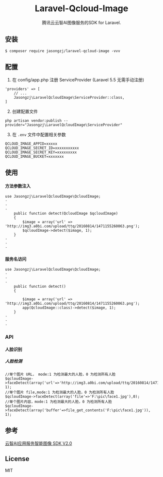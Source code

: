 <h1 align="center"> Laravel-Qcloud-Image </h1>

<p align="center"> 腾讯云云智AI图像服务的SDK for Laravel.</p>


## 安装

```shell
$ composer require jasongzj/laravel-qcloud-image -vvv
```

## 配置

1. 在 config/app.php 注册 ServiceProvider (Laravel 5.5 无需手动注册)

```
'providers' => [
    // ...
    Jasongzj\LaravelQcloudImage\ServiceProvider::class,
]
```

2. 创建配置文件

```
php artisan vendor:publish --provider="Jasongzj\LaravelQcloudImage\ServiceProvider"
```

3. 在 `.env` 文件中配置相关参数

```
QCLOUD_IMAGE_APPID=xxxxx
QCLOUD_IMAGE_SECRET_ID=xxxxxxxxxxx
QCLOUD_IMAGE_SECRET_KEY=xxxxxxxxx
QCLOUD_IMAGE_BUCKET=xxxxxxx
```

## 使用

#### 方法参数注入

```
use Jasongzj\LaravelQcloudImage\QcloudImage;
·
·
·
    public function detect(QcloudImage $qcloudImage)
    {
        $image = array('url' => 'http://img3.a0bi.com/upload/ttq/20160814/1471155260063.png');
        $qcloudImage->detect($image, 1);
    }
·
·
·
```

#### 服务名访问

```
use Jasongzj\LaravelQcloudImage\QcloudImage;
·
·
·
    public function detect()
    {
        
        $image = array('url' => 'http://img3.a0bi.com/upload/ttq/20160814/1471155260063.png');
        app(QcloudImage::class)->detect($image, 1);
    }
·
·
·
```

### API

#### 人脸识别

##### 人脸检测

```
//单个图片 URL， mode:1 为检测最大的人脸，0 为检测所有人脸
$qcloudImage->faceDetect(array('url'=>'http://img3.a0bi.com/upload/ttq/20160814/1471155260063.png'), 1);
//单个图片 file,mode:1 为检测最大的人脸，0 为检测所有人脸
$qcloudImage->faceDetect(array('file'=>'F:\pic\face1.jpg'),0);
//单个图片内容，mode:1 为检测最大的人脸，0 为检测所有人脸
$qcloudImage->faceDetect(array('buffer'=>file_get_contents('F:\pic\face1.jpg')), 1);
```

## 参考

[云智AI应用服务智能图像 SDK V2.0](https://github.com/tencentyun/image-php-sdk-v2.0)

## License

MIT